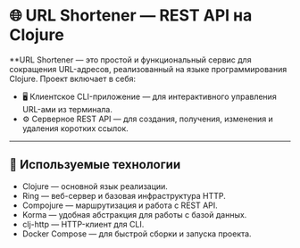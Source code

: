 # 🌐 URL Shortener — REST API на Clojure

**URL Shortener — это простой и функциональный сервис для сокращения URL-адресов, реализованный на языке программирования Clojure. Проект включает в себя:

- 🖥️ Клиентское CLI-приложение — для интерактивного управления URL-ами из терминала.
- ⚙️ Серверное REST API — для создания, получения, изменения и удаления коротких ссылок.

---

## 🔧 Используемые технологии

- Clojure — основной язык реализации.
- Ring — веб-сервер и базовая инфраструктура HTTP.
- Compojure — маршрутизация и работа с REST API.
- Korma — удобная абстракция для работы с базой данных.
- clj-http — HTTP-клиент для CLI.
- Docker Compose — для быстрой сборки и запуска проекта.
